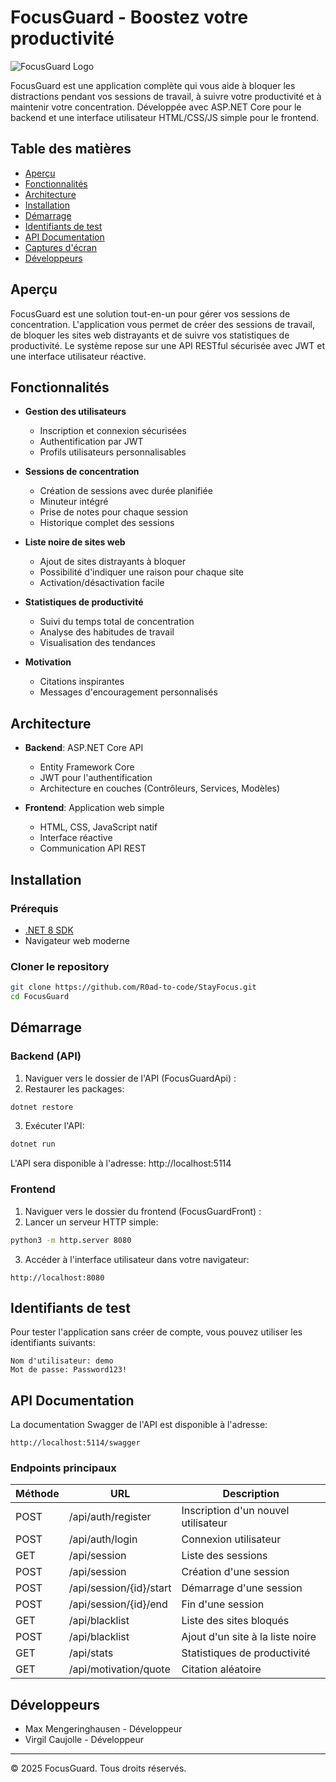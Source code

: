 # FocusGuard - Boostez votre productivité

![FocusGuard Logo](https://img.shields.io/badge/FocusGuard-Productivité-4c5eaf)

FocusGuard est une application complète qui vous aide à bloquer les distractions pendant vos sessions de travail, à suivre votre productivité et à maintenir votre concentration. Développée avec ASP.NET Core pour le backend et une interface utilisateur HTML/CSS/JS simple pour le frontend.

## Table des matières

- [Aperçu](#aperçu)
- [Fonctionnalités](#fonctionnalités)
- [Architecture](#architecture)
- [Installation](#installation)
- [Démarrage](#démarrage)
- [Identifiants de test](#identifiants-de-test)
- [API Documentation](#api-documentation)
- [Captures d'écran](#captures-décran)
- [Développeurs](#développeurs)

## Aperçu

FocusGuard est une solution tout-en-un pour gérer vos sessions de concentration. L'application vous permet de créer des sessions de travail, de bloquer les sites web distrayants et de suivre vos statistiques de productivité. Le système repose sur une API RESTful sécurisée avec JWT et une interface utilisateur réactive.

## Fonctionnalités

- **Gestion des utilisateurs**
  - Inscription et connexion sécurisées
  - Authentification par JWT
  - Profils utilisateurs personnalisables

- **Sessions de concentration**
  - Création de sessions avec durée planifiée
  - Minuteur intégré
  - Prise de notes pour chaque session
  - Historique complet des sessions

- **Liste noire de sites web**
  - Ajout de sites distrayants à bloquer
  - Possibilité d'indiquer une raison pour chaque site
  - Activation/désactivation facile

- **Statistiques de productivité**
  - Suivi du temps total de concentration
  - Analyse des habitudes de travail
  - Visualisation des tendances

- **Motivation**
  - Citations inspirantes
  - Messages d'encouragement personnalisés

## Architecture

- **Backend**: ASP.NET Core API
  - Entity Framework Core
  - JWT pour l'authentification
  - Architecture en couches (Contrôleurs, Services, Modèles)

- **Frontend**: Application web simple
  - HTML, CSS, JavaScript natif
  - Interface réactive
  - Communication API REST

## Installation

### Prérequis

- [.NET 8 SDK](https://dotnet.microsoft.com/download/dotnet/8.0)
- Navigateur web moderne

### Cloner le repository

```bash
git clone https://github.com/R0ad-to-code/StayFocus.git
cd FocusGuard
```

## Démarrage

### Backend (API)

1. Naviguer vers le dossier de l'API (FocusGuardApi) :
2. Restaurer les packages:

```bash
dotnet restore
```

3. Exécuter l'API:

```bash
dotnet run
```

L'API sera disponible à l'adresse: http://localhost:5114

### Frontend

1. Naviguer vers le dossier du frontend (FocusGuardFront) :
2. Lancer un serveur HTTP simple:

```bash
python3 -m http.server 8080
```

3. Accéder à l'interface utilisateur dans votre navigateur:

```
http://localhost:8080
```

## Identifiants de test

Pour tester l'application sans créer de compte, vous pouvez utiliser les identifiants suivants:

```
Nom d'utilisateur: demo
Mot de passe: Password123!
```

## API Documentation

La documentation Swagger de l'API est disponible à l'adresse:

```
http://localhost:5114/swagger
```

### Endpoints principaux

| Méthode | URL                           | Description                               |
|---------|-------------------------------|-------------------------------------------|
| POST    | /api/auth/register            | Inscription d'un nouvel utilisateur        |
| POST    | /api/auth/login               | Connexion utilisateur                     |
| GET     | /api/session                  | Liste des sessions                        |
| POST    | /api/session                  | Création d'une session                    |
| POST    | /api/session/{id}/start       | Démarrage d'une session                   |
| POST    | /api/session/{id}/end         | Fin d'une session                         |
| GET     | /api/blacklist                | Liste des sites bloqués                   |
| POST    | /api/blacklist                | Ajout d'un site à la liste noire          |
| GET     | /api/stats                    | Statistiques de productivité              |
| GET     | /api/motivation/quote         | Citation aléatoire                        |

## Développeurs

- Max Mengeringhausen - Développeur 
- Virgil Caujolle - Développeur

---

© 2025 FocusGuard. Tous droits réservés.
